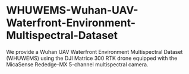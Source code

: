 # WHUWEMS-Wuhan-UAV-Waterfront-Environment-Multispectral-Dataset
We provide a Wuhan UAV Waterfront Environment Multispectral Dataset (WHUWEMS) using the DJI Matrice 300 RTK drone equipped with the MicaSense Rededge-MX 5-channel multispectral camera.
